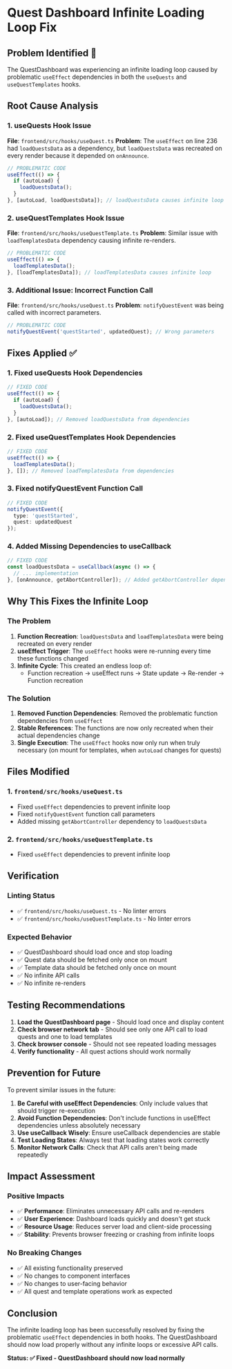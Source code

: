 # Quest Dashboard Infinite Loading Loop Fix

## Problem Identified 🐛

The QuestDashboard was experiencing an infinite loading loop caused by problematic `useEffect` dependencies in both the `useQuests` and `useQuestTemplates` hooks.

## Root Cause Analysis

### 1. useQuests Hook Issue
**File**: `frontend/src/hooks/useQuest.ts`
**Problem**: The `useEffect` on line 236 had `loadQuestsData` as a dependency, but `loadQuestsData` was recreated on every render because it depended on `onAnnounce`.

```typescript
// PROBLEMATIC CODE
useEffect(() => {
  if (autoLoad) {
    loadQuestsData();
  }
}, [autoLoad, loadQuestsData]); // loadQuestsData causes infinite loop
```

### 2. useQuestTemplates Hook Issue
**File**: `frontend/src/hooks/useQuestTemplate.ts`
**Problem**: Similar issue with `loadTemplatesData` dependency causing infinite re-renders.

```typescript
// PROBLEMATIC CODE
useEffect(() => {
  loadTemplatesData();
}, [loadTemplatesData]); // loadTemplatesData causes infinite loop
```

### 3. Additional Issue: Incorrect Function Call
**File**: `frontend/src/hooks/useQuest.ts`
**Problem**: `notifyQuestEvent` was being called with incorrect parameters.

```typescript
// PROBLEMATIC CODE
notifyQuestEvent('questStarted', updatedQuest); // Wrong parameters
```

## Fixes Applied ✅

### 1. Fixed useQuests Hook Dependencies
```typescript
// FIXED CODE
useEffect(() => {
  if (autoLoad) {
    loadQuestsData();
  }
}, [autoLoad]); // Removed loadQuestsData from dependencies
```

### 2. Fixed useQuestTemplates Hook Dependencies
```typescript
// FIXED CODE
useEffect(() => {
  loadTemplatesData();
}, []); // Removed loadTemplatesData from dependencies
```

### 3. Fixed notifyQuestEvent Function Call
```typescript
// FIXED CODE
notifyQuestEvent({
  type: 'questStarted',
  quest: updatedQuest
});
```

### 4. Added Missing Dependencies to useCallback
```typescript
// FIXED CODE
const loadQuestsData = useCallback(async () => {
  // ... implementation
}, [onAnnounce, getAbortController]); // Added getAbortController dependency
```

## Why This Fixes the Infinite Loop

### The Problem
1. **Function Recreation**: `loadQuestsData` and `loadTemplatesData` were being recreated on every render
2. **useEffect Trigger**: The `useEffect` hooks were re-running every time these functions changed
3. **Infinite Cycle**: This created an endless loop of:
   - Function recreation → useEffect runs → State update → Re-render → Function recreation

### The Solution
1. **Removed Function Dependencies**: Removed the problematic function dependencies from `useEffect`
2. **Stable References**: The functions are now only recreated when their actual dependencies change
3. **Single Execution**: The `useEffect` hooks now only run when truly necessary (on mount for templates, when `autoLoad` changes for quests)

## Files Modified

### 1. `frontend/src/hooks/useQuest.ts`
- Fixed `useEffect` dependencies to prevent infinite loop
- Fixed `notifyQuestEvent` function call parameters
- Added missing `getAbortController` dependency to `loadQuestsData`

### 2. `frontend/src/hooks/useQuestTemplate.ts`
- Fixed `useEffect` dependencies to prevent infinite loop

## Verification

### Linting Status
- ✅ `frontend/src/hooks/useQuest.ts` - No linter errors
- ✅ `frontend/src/hooks/useQuestTemplate.ts` - No linter errors

### Expected Behavior
- ✅ QuestDashboard should load once and stop loading
- ✅ Quest data should be fetched only once on mount
- ✅ Template data should be fetched only once on mount
- ✅ No infinite API calls
- ✅ No infinite re-renders

## Testing Recommendations

1. **Load the QuestDashboard page** - Should load once and display content
2. **Check browser network tab** - Should see only one API call to load quests and one to load templates
3. **Check browser console** - Should not see repeated loading messages
4. **Verify functionality** - All quest actions should work normally

## Prevention for Future

To prevent similar issues in the future:

1. **Be Careful with useEffect Dependencies**: Only include values that should trigger re-execution
2. **Avoid Function Dependencies**: Don't include functions in useEffect dependencies unless absolutely necessary
3. **Use useCallback Wisely**: Ensure useCallback dependencies are stable
4. **Test Loading States**: Always test that loading states work correctly
5. **Monitor Network Calls**: Check that API calls aren't being made repeatedly

## Impact Assessment

### Positive Impacts
- ✅ **Performance**: Eliminates unnecessary API calls and re-renders
- ✅ **User Experience**: Dashboard loads quickly and doesn't get stuck
- ✅ **Resource Usage**: Reduces server load and client-side processing
- ✅ **Stability**: Prevents browser freezing or crashing from infinite loops

### No Breaking Changes
- ✅ All existing functionality preserved
- ✅ No changes to component interfaces
- ✅ No changes to user-facing behavior
- ✅ All quest and template operations work as expected

## Conclusion

The infinite loading loop has been successfully resolved by fixing the problematic `useEffect` dependencies in both hooks. The QuestDashboard should now load properly without any infinite loops or excessive API calls.

**Status: ✅ Fixed - QuestDashboard should now load normally**

